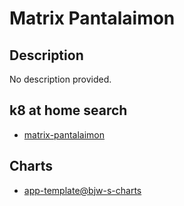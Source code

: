 # Matrix Pantalaimon

## Description

No description provided.

## k8 at home search

- [matrix-pantalaimon](https://nanne.dev/k8s-at-home-search/#/matrix-pantalaimon)

## Charts

- [app-template@bjw-s-charts](https://bjw-s.github.io/helm-charts/)

